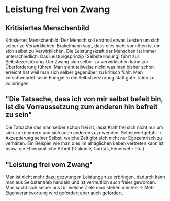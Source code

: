 Leistung frei von Zwang
=======================

Kritisiertes Menschenbild
-------------------------

Kritisiertes Menschenbild: Der Mensch soll erstmal etwas Leisten um sich
selber zu Verwirklichen. Brakelmann sagt, dass dies nicht vonnöten ist
um sich selbst zu Verwirklichen. Die Leistungskraft der Menschen ist
immer unterschiedlich. Das Leistungsprinzip (Selbsterlösung) führt zur
Selbstezerstörung. Der Zwang sich selber zu verwirklichen kann zur
Überforderung führen. Man sieht teilweise nicht was man bisher schon
erreicht hat weil man sich selber gegenüber zu kritisch fühlt. Man
verschwendet seine Energie in die Selbstzerstörung statt gute Taten zu
vollbringen.

"Die Tatsache, dass ich von mir selbst befeit bin, ist die Vorraussetzung zum anderen hin befreit zu sein"
----------------------------------------------------------------------------------------------------------

Die Tatsache das man selber schon frei ist, lässt Kraft frei sich nicht
nur um sich zu kümmern und sich auch anderen zuzuwenden.
Selbstwertgefühl -\> Akzeptierung seiner Selbst, welche Zeit gibt sich
nicht nur Egozentrisch zu verhalten. Ein Beispiel wie man dies im
alltäglichen Leben vertreten kann ist bspw. die Ehrenamtliche Arbeit
(Diakonie, Caritas, Feuerwehr etc.)

"Leistung frei vom Zwang"
-------------------------

Man ist nicht mehr dazu gezwungen Leistungen zu erbringen, dadurch kann
man aus Selbstantrieb handeln und ist vermutlich auch freier geworden.
Man sucht sich selber aus für welche Ziele man stehen möchte -\> Mehr
Eigenverantwortung wird gefordert aber auch gefördert.
